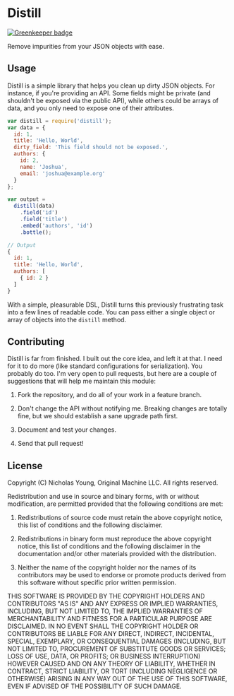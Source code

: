 # Distill

[![Greenkeeper badge](https://badges.greenkeeper.io/nicholaswyoung/distill.svg)](https://greenkeeper.io/)

Remove impurities from your JSON objects with ease.

## Usage

Distill is a simple library that helps you clean up dirty JSON objects. For instance, if you're providing an API. Some fields might be private (and shouldn't be exposed via the public API), while others could be arrays of data, and you only need to expose one of their attributes.

```javascript
var distill = require('distill');
var data = {
  id: 1,
  title: 'Hello, World',
  dirty_field: 'This field should not be exposed.',
  authors: {
    id: 2,
    name: 'Joshua',
    email: 'joshua@example.org'
  }
};

var output =
  distill(data)
    .field('id')
    .field('title')
    .embed('authors', 'id')
    .bottle();

// Output
{
  id: 1,
  title: 'Hello, World',
  authors: [
    { id: 2 }
  ]
}
```

With a simple, pleasurable DSL, Distill turns this previously frustrating task into a few lines of readable code. You can pass either a single object or array of objects into the ```distill``` method.

## Contributing

Distill is far from finished. I built out the core idea, and left it at that. I need for it to do more (like standard configurations for serialization). You probably do too. I'm very open to pull requests, but here are a couple of suggestions that will help me maintain this module:

1. Fork the repository, and do all of your work in a feature branch.

2. Don't change the API without notifying me. Breaking changes are totally fine, but we should establish a sane upgrade path first.

3. Document and test your changes.

4. Send that pull request!

## License

Copyright (C) Nicholas Young, Original Machine LLC.
All rights reserved.

Redistribution and use in source and binary forms, with or without modification, are permitted provided that the following conditions are met:

1. Redistributions of source code must retain the above copyright notice, this list of conditions and the following disclaimer.

2. Redistributions in binary form must reproduce the above copyright notice, this list of conditions and the following disclaimer in the documentation and/or other materials provided with the distribution.

3. Neither the name of the copyright holder nor the names of its contributors may be used to endorse or promote products derived from this software without specific prior written permission.

THIS SOFTWARE IS PROVIDED BY THE COPYRIGHT HOLDERS AND CONTRIBUTORS "AS IS" AND ANY EXPRESS OR IMPLIED WARRANTIES, INCLUDING, BUT NOT LIMITED TO, THE IMPLIED WARRANTIES OF MERCHANTABILITY AND FITNESS FOR A PARTICULAR PURPOSE ARE DISCLAIMED. IN NO EVENT SHALL THE COPYRIGHT HOLDER OR CONTRIBUTORS BE LIABLE FOR ANY DIRECT, INDIRECT, INCIDENTAL, SPECIAL, EXEMPLARY, OR CONSEQUENTIAL DAMAGES (INCLUDING, BUT NOT LIMITED TO, PROCUREMENT OF SUBSTITUTE GOODS OR SERVICES; LOSS OF USE, DATA, OR PROFITS; OR BUSINESS INTERRUPTION) HOWEVER CAUSED AND ON ANY THEORY OF LIABILITY, WHETHER IN CONTRACT, STRICT LIABILITY, OR TORT (INCLUDING NEGLIGENCE OR OTHERWISE) ARISING IN ANY WAY OUT OF THE USE OF THIS SOFTWARE, EVEN IF ADVISED OF THE POSSIBILITY OF SUCH DAMAGE.
